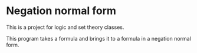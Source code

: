 # Negation normal form
This is a project for logic and set theory classes.

This program takes a formula and brings it to a formula in a negation normal form.
